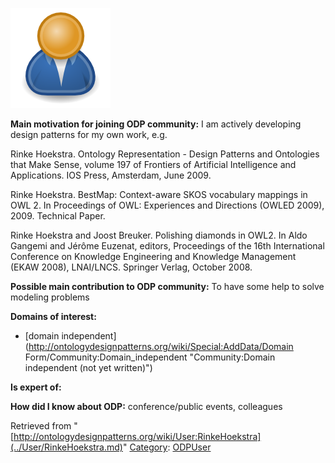 [![Image:ODPUser.png](../images/a/a6/ODPUser.png)](../Image/ODPUser.png.md "Image:ODPUser.png")




  





__Main motivation for joining ODP community:__ I am actively developing design patterns for my own work, e.g.


Rinke Hoekstra. Ontology Representation - Design Patterns and Ontologies that Make Sense, volume 197 of Frontiers of Artificial Intelligence and Applications. IOS Press, Amsterdam, June 2009. 


Rinke Hoekstra. BestMap: Context-aware SKOS vocabulary mappings in OWL 2. In Proceedings of OWL: Experiences and Directions (OWLED 2009), 2009. Technical Paper.


Rinke Hoekstra and Joost Breuker. Polishing diamonds in OWL2. In Aldo Gangemi and Jérôme Euzenat, editors, Proceedings of the 16th International Conference on Knowledge Engineering and Knowledge Management (EKAW 2008), LNAI/LNCS. Springer Verlag, October 2008.


__Possible main contribution to ODP community:__ To have some help to solve modeling problems


__Domains of interest:__



* [domain independent](http://ontologydesignpatterns.org/wiki/Special:AddData/Domain Form/Community:Domain_independent "Community:Domain independent (not yet written)")


__Is expert of:__


  

__How did I know about ODP:__ conference/public events, colleagues






Retrieved from "[http://ontologydesignpatterns.org/wiki/User:RinkeHoekstra](../User/RinkeHoekstra.md)"
 [Category](http://ontologydesignpatterns.org/wiki/Special:Categories "Special:Categories"): [ODPUser](../Category/ODPUser.md "Category:ODPUser")